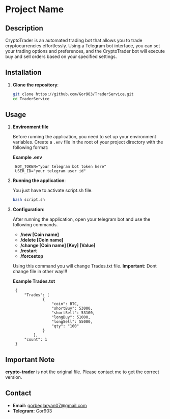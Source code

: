 # Project Name

## Description
CryptoTrader is an automated trading bot that allows you to trade cryptocurrencies effortlessly. Using a Telegram bot interface, you can set your trading options and preferences, and the CryptoTrader bot will execute buy and sell orders based on your specified settings.

## Installation
1. **Clone the repository**:
   ```bash
   git clone https://github.com/Gor903/TraderService.git
   cd TraderService

## Usage
1. **Environment file**

    Before running the application, you need to set up your environment variables. Create a `.env` file in the root of your project directory with the following format:

    **Example .env**

        BOT_TOKEN="your telegram bot token here"
        USER_ID="your telegram user id"

2. **Running the application**:

    You just have to activate script.sh file.
    ```bash
    bash script.sh

3. **Configuration**:

    After running the application, open your telegram bot and use the following commands.

    - **/new [Coin name]** 
    - **/delete [Coin name]**
    - **/change [Coin name] [Key] [Value]**
    - **/restart**
    - **/forcestop**

    Using this command you will change Trades.txt file.
    **Important:** Dont change file in other way!!!

    **Example Trades.txt**
        
        {
            "Trades": [
                    {
                        "coin": BTC,
                        "shortBuy": 53000,
                        "shortSell": 53100,
                        "longBuy": 51000,
                        "longSell": 55000,
                        "qty": "100"
                    }
                ],  
            "count": 1
        }
        



## Important Note
**crypto-trader** is not the original file. Please contact me to get the correct version.

## Contact
- **Email:** gorbeglaryan07@gmail.com
- **Telegram:** Gor903
